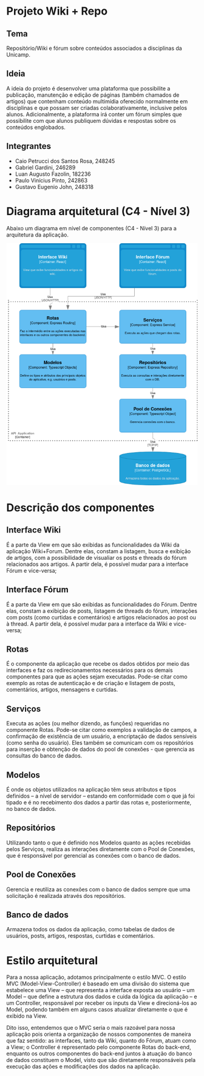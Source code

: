 # Projeto Wiki + Repo

## Tema
Repositório/Wiki e fórum sobre conteúdos associados a disciplinas da Unicamp.

## Ideia
A ideia do projeto é desenvolver uma plataforma que possibilite a publicação, manutenção e edição de páginas (também chamados de artigos) que contenham conteúdo multimídia oferecido normalmente em disciplinas e que possam ser criadas colaborativamente, inclusive pelos alunos. Adicionalmente, a plataforma irá conter um fórum simples que possibilite com que alunos publiquem dúvidas e respostas sobre os conteúdos englobados.

## Integrantes

- Caio Petrucci dos Santos Rosa, 248245
- Gabriel Gardini, 246289
- Luan Augusto Fazolin, 182236
- Paulo Vinícius Pinto, 242863
- Gustavo Eugenio John, 248318

# Diagrama arquitetural (C4 - Nível 3)

Abaixo um diagrama em nível de componentes (C4 - Nível 3) para a arquitetura da aplicação.

![ texto](images/C4-A1-v1.drawio.png)

# Descrição dos componentes

## Interface Wiki
É a parte da View em que são exibidas as funcionalidades da Wiki da aplicação Wiki+Forum. Dentre elas, constam a listagem, busca e exibição de artigos, com a possibilidade de visualiar os posts e threads do fórum relacionados aos artigos. A partir dela, é possível mudar para a interface Fórum e vice-versa;

## Interface Fórum
É a parte da View em que são exibidas as funcionalidades do Fórum. Dentre elas, constam a exibição de posts, listagem de threads do fórum, interações com posts (como curtidas e comentários) e artigos relacionados ao post ou à thread. A partir dela, é possível mudar para a interface da Wiki e vice-versa;

## Rotas
É o componente da aplicação que recebe os dados obtidos por meio das interfaces e faz os redirecionamentos necessários para os demais componentes para que as ações sejam executadas. Pode-se citar como exemplo as rotas de autenticação e de criação e listagem de posts, comentários, artigos, mensagens e curtidas.

## Serviços
Executa as ações (ou melhor dizendo, as funções) requeridas no componente Rotas. Pode-se citar como exemplos a validação de campos, a confirmação de existência de um usuário, a encriptação de dados sensíveis (como senha do usuário). Eles também se comunicam com os repositórios para inserção e obtenção de dados do pool de conexões - que gerencia as consultas do banco de dados.

## Modelos
É onde os objetos utilizados na aplicação têm seus atributos e tipos definidos – a nível de servidor – estando em conformidade com o que já foi tipado e é no recebimento dos dados a partir das rotas e, posteriormente, no banco de dados.

## Repositórios
Utilizando tanto o que é definido nos Modelos quanto as ações recebidas pelos Serviços, realiza as interações diretamente com o Pool de Conexões, que é responsável por gerencial as conexões com o banco de dados.

## Pool de Conexões
Gerencia e reutiliza as conexões com o banco de dados sempre que uma solicitação é realizada através dos repositórios. 

## Banco de dados
Armazena todos os dados da aplicação, como tabelas de dados de usuários, posts, artigos, respostas, curtidas e comentários.

# Estilo arquitetural
Para a nossa aplicação, adotamos principalmente o estilo MVC. O estilo MVC (Model-View-Controller) é baseado em uma divisão do sistema que estabelece uma View – que representa a interface exposta ao usuário – um Model – que define a estrutura dos dados e cuida da lógica da aplicação – e um Controller, responsável por receber os inputs da View e direcioná-los ao Model, podendo também em alguns casos atualizar diretamente o que é exibido na View.

Dito isso, entendemos que o MVC seria o mais razoável para nossa aplicação pois orienta a organização de nossos componentes de maneira que faz sentido: as interfaces, tanto da Wiki, quanto do Fórum, atuam como a View; o Controller é representado pelo componente Rotas do back-end, enquanto os outros componentes do back-end juntos à atuação do banco de dados constituem o Model, visto que são diretamente responsáveis pela execução das ações e modificações dos dados na aplicação.